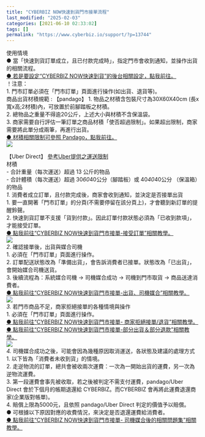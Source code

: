 ```yaml
---
title: "CYBERBIZ NOW快速到貨門市接單流程"
last_modified: "2025-02-03"
categories: [2021-06-10 02:33:02]
tags: []
permalink: "https://www.cyberbiz.io/support/?p=13744"
---
```


使用情境  
● 當「快速到貨訂單成立，且已付款完成時」，指定門市會收到通知，並操作出貨的相關流程。  
[● 若是要設定“CYBERBIZ
NOW快速到貨”的後台相關設定，點我前往。](https://www.cyberbiz.io/support/?p=12783)  
！注意：  
1\. 門市訂單必須在「門市訂單」頁面進行操作(如出貨、退貨等)。  
商品出貨材積規範 : 【pandago】 1\. 物品之材積含包裝尺寸為30X60X40cm (長x寬x高;2材積)內，可放置於前腳踏板之材積。  
2\. 總物品之重量不得逾20公斤，上述大小與材積不含保溫袋。  
3\. 商家需要自行評估一筆訂單之商品材積「使否超過限制」。如果超出限制，商家需要將此單分成兩筆，再進行出貨。  
[● 材積相關限制可參照 Pandago，點我前往。](https://vendor.foodpanda.com.tw/pandago)  
![](https://www.cyberbiz.io/support/wp-content/uploads/2021/06/快速到貨49.png)  

【Uber Direct】 [參考Uber提供之運送限制](https://www.uber.com/zh-TW/blog/uber-direct-package-restrictions/)  
材積  
\- 合計重量（每次運送）超過 13 公斤的物品  
\- 合計體積（每次運送）超過 30*60*40公分（腳踏板）或 40*40*40公分 （保溫箱）的物品  
_1._   消費者成立訂單，且付款完成後，商家會收到通知，並決定是否接單出貨  
1\. 要一直開著「門市訂單」的分頁(不需要停留在該分頁上)，才會聽到新訂單的提醒鈴聲。  
2\. 快速到貨訂單不支援「貨到付款」。因此訂單付款狀態必須為「已收到款項」，才能接受訂單。  
[● 點我前往“CYBERBIZ NOW快速到貨門市接單-接受訂單”相關教學。  
![](https://www.cyberbiz.io/support/wp-content/uploads/2021/06/快速到貨29.png)](https://www.cyberbiz.io/support/?p=13134)  
_2._   確認接單後，出貨與媒合司機  
1\. 必須在「門市訂單」頁面進行操作。  
2\. 訂單配送狀態改為「準備出貨」，會告訴消費者已接單。狀態改為「已出貨」，會開始媒合司機送貨。  
3\. 後續流程為：系統媒合司機 → 司機媒合成功 → 司機到門市取貨 → 商品送達消費者。  
[● 點我前往“CYBERBIZ NOW快速到貨門市接單-出貨、司機媒合”相關教學。  
![](https://www.cyberbiz.io/support/wp-content/uploads/2021/06/快速到貨35.png)](https://www.cyberbiz.io/support/?p=13166)  
_3._   若門市商品不足，商家拒絕接單的各種情境與操作  
1\. 必須在「門市訂單」頁面進行操作。  
[● 點我前往“CYBERBIZ NOW快速到貨門市接單-
商家拒絕接單/退貨”相關教學。](https://www.cyberbiz.io/support/?p=13193)  
[● 點我前往“CYBERBIZ NOW快速到貨門市接單-部分出貨＆部分退款”相關教學。  
![](https://www.cyberbiz.io/support/wp-content/uploads/2021/06/快速到貨39.png)](https://www.cyberbiz.io/support/?p=13344)  
_4._   司機媒合成功之後，可能會因為幾種原因取消運送，各狀態及建議的處理方式  
1\. 以下皆為「消費者未收到貨」的情境。  
2\. 走逆物流的訂單，總共會被收兩次運費：一次為一開始出貨的運費，另一次為逆物流運費。  
3\. 第一段運費會事先被收取，若之後被判定不需支付運費，pandago/Uber Direct 會於下個月的帳期退還給
CYBERBIZ。而CYBERBIZ 會再將此運費退還商家(企業版對帳單)。  
4\. 賠償上限為5000元，且依照 pandago/Uber Direct 判定的價值予以賠償。  
● 可根據以下原因對應的收費情況，來決定是否退還運費給消費者。  
[● 點我前往“CYBERBIZ NOW快速到貨門市接單-
司機媒合後的相關問題集”相關教學。](https://www.cyberbiz.io/support/?p=13253)  

